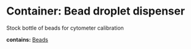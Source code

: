 # Container: Bead droplet dispenser

Stock bottle of beads for cytometer calibration

  **contains:** <a href='#' onclick='easy_select("Sample Types", "Beads")'>Beads</a>

